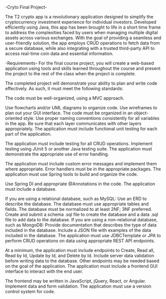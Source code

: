 -Cryto Final Project-

The T2 crypto app is a revolutionary application designed to simplify the cryptocurrency investment experience for individual investors. Developed efficiently using Java, this app has been brought to life in a short time frame to address the complexities faced by users when managing multiple digital assets across various exchanges. With the goal of providing a seamless and user-friendly solution, the app employs CRUD operations to fetch data from a secure database, while also integrating with a trusted third-party API to access real-time coin data and essential information.


-Requirements-
For the final course project, you will create a web-based application using tools and skills learned throughout the course and present the project to the rest of the class when the project is complete.

The completed project will demonstrate your ability to plan and write code effectively. As such, it must meet the following standards:

The code must be well-organized, using a MVC approach.

Use flowcharts and/or UML diagrams to organize code.
Use wireframes to plan out your GUI interface.
The code must be organized in an object-oriented style.
Use proper naming conventions consistently for all variables in the app.
Be sure that each layer communicates with other layers appropriately.
The application must include functional unit testing for each part of the application.

The application must include testing for all CRUD operations.
Implement testing using JUnit 5 or another Java testing suite.
The application must demonstrate the appropriate use of error handling.

The application must include custom error messages and implement them where appropriate.
Error handlers must be in the appropriate packages.
The application must use Spring tools to build and organize the code.

Use Spring DI and appropriate @Annotations in the code.
The application must include a database.

If you are using a relational database, such as MySQL:
Use an ERD to describe the database.
The database must use appropriate tables and fields.
The database must be normalized to at least 2NF; 3NF preferred.
Create and submit a schema .sql file to create the database and a data .sql file to add data to the database.
If you are using a non-relational database, such as MongoDB:
Provide documentation that describes the type of data included in the database.
Include a JSON file with examples of the data included in the database.
The application must use JDBCTemplate or JPA to perform CRUD operations on data using appropriate REST API endpoints.

At a minimum, the application must include endpoints to Create, Read all, Read by Id, Update by Id, and Delete by Id.
Include server data validation before writing data to the database.
Other endpoints may be needed based on the goal of the application.
The application must include a frontend GUI interface to interact with the end user.

The frontend may be written in JavaScript, jQuery, React, or Angular.
Implement data and form validation.
The application must use a version control system for code.
